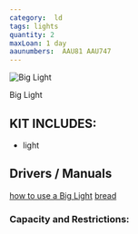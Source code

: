 ```yaml
---
category:  ld
tags: lights
quantity: 2
maxLoan: 1 day
aaunumbers:  AAU81 AAU747
---
```

![Big Light](ping.jpg)

Big Light
## KIT INCLUDES:
- light

## Drivers / Manuals
[how to use a Big Light](link1.html)
[bread](link2.html)


### Capacity and Restrictions:
